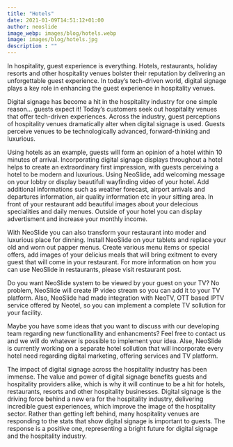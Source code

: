 ```yaml
---
title: "Hotels"
date: 2021-01-09T14:51:12+01:00
author: neoslide
image_webp: images/blog/hotels.webp
image: images/blog/hotels.jpg
description : ""
---
```

In hospitality, guest experience is everything. Hotels, restaurants, holiday resorts and other hospitality venues bolster their reputation by delivering an unforgettable guest experience. In today’s tech-driven world, digital signage plays a key role in enhancing the guest experience in hospitality venues. 

Digital signage has become a hit in the hospitality industry for one simple reason… guests expect it! Today’s customers seek out hospitality venues that offer tech-driven experiences. Across the industry, guest perceptions of hospitality venues dramatically alter when digital signage is used. Guests perceive venues to be technologically advanced, forward-thinking and luxurious.

Using hotels as an example, guests will form an opinion of a hotel within 10 minutes of arrival. Incorporating digital signage displays throughout a hotel helps to create an extraordinary first impression, with guests perceiving a hotel to be modern and luxurious. Using NeoSlide, add welcoming message on your lobby or display beautifull wayfinding video of your hotel. Add additional informations such as weather forecast, airport arrivals and departures information, air quality information etc in your sitting area. In front of your restaurant add beautiful images about your delecious specialities and daily menues. Outside of your hotel you can display advertisment and increase your monthly income.

With NeoSlide you can also transform your restaurant into moder and luxurious place for dinning. Install NeoSlide on your tablets and replace your old and worn out papper menus. Create various menu items or special offers, add images of your delicius meals that will bring exitment to every guest that will come in your restaurant. For more information on how you can use NeoSlide in restaurants, please visit restaurant post. 

Do you want NeoSlide system to be viewed by your guest on your TV? No problem, NeoSlide will create IP video stream so you can add it to your TV platform. Also, NeoSlide had made integration with NeoTV, OTT based IPTV service offered by Neotel, so you can implement a complete TV sollution for your facility.

Maybe you have some ideas that you want to discuss with our developing team regarding new functionallity and enhancments? Feel free to contact us and we will do whatever is possible to implement your idea. Alse, NeoSlide is currently working on a separate hotel sollution that will incorporate every hotel need regarding digital marketing, offering services and TV platform.

The impact of digital signage across the hospitality industry has been immense. The value and power of digital signage benefits guests and hospitality providers alike, which is why it will continue to be a hit for hotels, restaurants, resorts and other hospitality businesses. Digital signage is the driving force behind a new era for the hospitality industry, delivering incredible guest experiences, which improve the image of the hospitality sector. Rather than getting left behind, many hospitality venues are responding to the stats that show digital signage is important to guests.
The response is a positive one, representing a bright future for digital signage and the hospitality industry. 